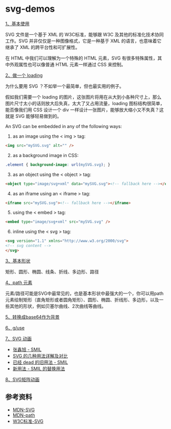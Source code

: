 # svg-demos


[1、基本使用](./demo/test1.html)

SVG 文件是一个基于 XML 的 W3C标准，能够跟 W3C 及其他的标准化技术协同工作。SVG 并非仅仅是一种图像格式，它是一种基于 XML 的语言，也意味着它继承了 XML 的跨平台性和可扩展性。

在 HTML 中我们可以理解为一个特殊的 HTML 元素，SVG 有很多特殊属性，其中外观属性也可以像普通 HTML 元素一样通过 CSS 来控制。


[2、做一个 loading](./demo/test2.html)

为什么要用 SVG ？不如举一个最简单，但也最实用的例子。

假如我们需要一个 loading 的图片，这张图片将用在从大到小各种尺寸上，那么图片尺寸太小的话则放大后失真，太大了又占用流量，loading 图标结构很简单，能否像我们用 CSS 设计一个 div 一样设计一张图片，能够放大缩小又不失真？这就是 SVG 能够轻易做到的。

An SVG can be embedded in any of the following ways:

1) as an image using the < img > tag:

```html
<img src="mySVG.svg" alt="" />
```

2) as a background image in CSS:

```css
.element { background-image: url(mySVG.svg); }
```

3) as an object using the < object > tag:

```html
<object type="image/svg+xml" data="mySVG.svg"><!-- fallback here --></object>
```

4) as an iframe using an < iframe > tag:

```html
<iframe src="mySVG.svg"><!-- fallback here --></iframe>
```

5) using the < embed > tag:

```html
<embed type="image/svg+xml" src="mySVG.svg" />
```

6) inline using the < svg > tag:

```html
<svg version="1.1" xmlns="http://www.w3.org/2000/svg">
<!-- svg content -->
</svg>
```

[3、基本形状](./demo/test3.html)

矩形、圆形、椭圆、线条、折线、多边形、路径

[4、path 元素](./demo/test4.html)

<path> 元素/路径可能是SVG中最常见的，也是基本形状中最强大的一个，你可以用path元素绘制矩形（直角矩形或者圆角矩形）、圆形、椭圆、折线形、多边形，以及一些其他的形状，例如贝塞尔曲线、2次曲线等曲线。

[5、转换成base64作为背景](./demo/test5.html)

[6、g/use](./demo/test6.html)

[7、SVG 动画](./demo/test7.html)

* [张鑫旭 - SMIL](http://www.zhangxinxu.com/wordpress/2014/08/so-powerful-svg-smil-animation/)
* [SVG 的几种用法详解及对比](https://www.smashingmagazine.com/2014/11/styling-and-animating-svgs-with-css/#style-cascades)
* [已经 dead 的旧用法 - SMIL](https://css-tricks.com/guide-svg-animations-smil/)
* [新用法 - SMIL 的替换用法](https://css-tricks.com/smil-is-dead-long-live-smil-a-guide-to-alternatives-to-smil-features/)

[8、SVG矩阵动画](https://www.villainhr.com/page/2017/05/01/SVG%20%E5%8A%A8%E7%94%BB%E7%B2%BE%E9%AB%93?hmsr=toutiao.io&utm_medium=toutiao.io&utm_source=toutiao.io&from=timeline)

参考资料
---------

* [MDN-SVG](https://developer.mozilla.org/zh-CN/docs/Web/SVG)
* [MDN-path](https://developer.mozilla.org/zh-CN/docs/Web/SVG/Tutorial/Paths)
* [W3C标准-SVG](https://www.w3.org/Graphics/SVG/)
